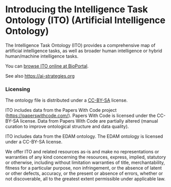 # Introducing the Intelligence Task Ontology (ITO) (Artificial Intelligence Ontology)

The Intelligence Task Ontology (ITO) provides a comprehensive map of artificial intelligence tasks, as well as broader human intelligence or hybrid human/machine intelligence tasks.

You can [browse ITO online at BioPortal](https://bioportal.bioontology.org/ontologies/ITO/?p=classes&conceptid=https%3A%2F%2Fai-strategies.org%2Fontology%2FProcess).

See also https://ai-strategies.org

### Licensing

The ontology file is distributed under a [CC-BY-SA](https://creativecommons.org/licenses/by-sa/4.0/) license.

ITO includes data from the Papers With Code project (https://paperswithcode.com/). Papers With Code is licensed under the CC-BY-SA license. Data from Papers With Code are partially altered (manual curation to improve ontological structure and data quality).

ITO includes data from the EDAM ontology. The EDAM ontology is licensed under a CC-BY-SA license.

We offer ITO and related resources as-is and make no representations or warranties of any kind concerning the resources, express, implied, statutory or otherwise, including without limitation warranties of title, merchantability, fitness for a particular purpose, non infringement, or the absence of latent or other defects, accuracy, or the present or absence of errors, whether or not discoverable, all to the greatest extent permissible under applicable law.




